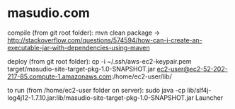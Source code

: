 # masudio.com

compile (from git root folder): mvn clean package
-> http://stackoverflow.com/questions/574594/how-can-i-create-an-executable-jar-with-dependencies-using-maven

deploy (from git root folder): cp -i ~/.ssh/aws-ec2-keypair.pem target/masudio-site-target-pkg-1.0-SNAPSHOT.jar ec2-user@ec2-52-202-217-85.compute-1.amazonaws.com:/home/ec2-user/lib/

to run (from /home/ec2-user folder on server): sudo java -cp lib/slf4j-log4j12-1.7.10.jar:lib/masudio-site-target-pkg-1.0-SNAPSHOT.jar Launcher
